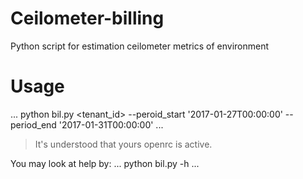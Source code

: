 # Ceilometer-billing

Python script for estimation ceilometer metrics of environment

Usage
============
...
python bil.py <tenant_id> --peroid_start '2017-01-27T00:00:00' --period_end '2017-01-31T00:00:00'
...
>It's understood that yours openrc is active.

You may look at help by:
...
python bil.py -h
... 
